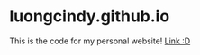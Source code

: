 # luongcindy.github.io
This is the code for my personal website! [Link :D](https://luongcindy.github.io/)

